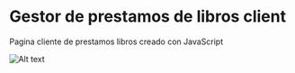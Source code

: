 # Gestor de prestamos de libros client

Pagina cliente de prestamos libros creado con JavaScript


![Alt text](https://github.com/ipartek/java_2018_0508/blob/ainaraGoitia/prestamos_libros/prestamos_libros_client/client_prestamos.PNG)